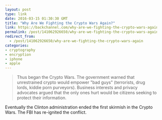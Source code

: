 ```yaml
---
layout: post
type: link
date: 2016-03-15 01:30:30 GMT
title: "Why Are We Fighting the Crypto Wars Again?"
link: https://backchannel.com/why-are-we-fighting-the-crypto-wars-again-b5310a423295
permalink: /post/141062926650/why-are-we-fighting-the-crypto-wars-again
redirect_from: 
  - /post/141062926650/why-are-we-fighting-the-crypto-wars-again
categories:
- cryptography
- encryption
- iphone
- apple
---
```

<p><blockquote>Thus began the Crypto Wars. The government warned that unrestrained crypto would empower "bad guys" (terrorists, drug lords, kiddie porn purveyors). Business interests and privacy advocates argued that the only ones hurt would be citizens seeking to protect their information.</blockquote>
<p>Eventually the Clinton administration ended the first skirmish in the Crypto Wars. The FBI has re-ignited the conflict.</p></p>
